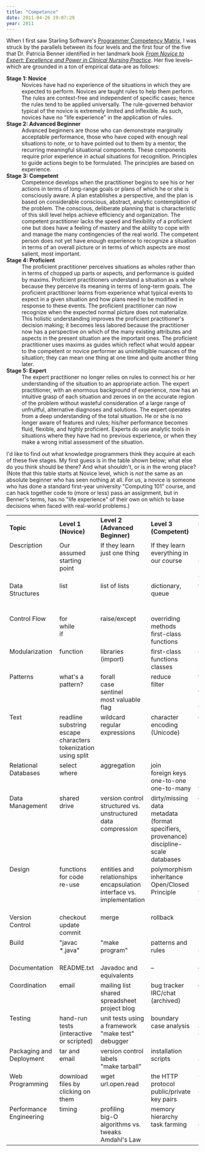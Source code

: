 ```yaml
---
title: "Competence"
date: 2011-04-26 19:07:29
year: 2011
---
```

<p>When I first saw Starling Software's <a href="http://www.starling-software.com/employment/programmer-competency-matrix.html">Programmer Competency Matrix</a>, I was struck by the parallels between its four levels and the first four of the five that Dr. Patricia Benner identified in her landmark book <a href="http://www.amazon.com/Novice-Expert-Excellence-Clinical-Commemorative/dp/0130325228/"><cite>From Novice to Expert: Excellence and Power in Clinical Nursing Practice</cite></a>.  Her five levels–which are grounded in a ton of empirical data–are as follows:</p>

<dl>
  <dt><strong>Stage 1: Novice</strong></dt>
  <dd>Novices have had no experience of the situations in which they are expected to perform. Novices are taught rules to help them perform. The rules are context-free and independent of specific cases; hence the rules tend to be applied universally. The rule-governed behavior typical of the novice is extremely limited and inflexible. As such, novices have no "life experience" in the application of rules.</dd>
  <dt><strong>Stage 2: Advanced Beginner</strong></dt>
  <dd>Advanced beginners are those who can demonstrate marginally acceptable performance, those who have coped with enough real situations to note, or to have pointed out to them by a mentor, the recurring meaningful situational components. These components require prior experience in actual situations for recognition. Principles to guide actions begin to be formulated. The principles are based on experience.</dd>
  <dt><strong>Stage 3: Competent</strong></dt>
  <dd>Competence develops when the practitioner begins to see his or her actions in terms of long-range goals or plans of which he or she is consciously aware. A plan establishes a perspective, and the plan is based on considerable conscious, abstract, analytic contemplation of the problem. The conscious, deliberate planning that is characteristic of this skill level helps achieve efficiency and organization. The competent practitioner lacks the speed and flexibility of a proficient one but does have a feeling of mastery and the ability to cope with and manage the many contingencies of the real world. The competent person does not yet have enough experience to recognize a situation in terms of an overall picture or in terms of which aspects are most salient, most important.</dd>
  <dt><strong>Stage 4: Proficient</strong></dt>
  <dd>The proficient practitioner perceives situations as wholes rather than in terms of chopped up parts or aspects, and performance is guided by maxims. Proficient practitioners understand a situation as a whole because they perceive its meaning in terms of long-term goals. The proficient practitioner learns from experience what typical events to expect in a given situation and how plans need to be modified in response to these events. The proficient practitioner can now recognize when the expected normal picture does not materialize. This holistic understanding improves the proficient practitioner's decision making; it becomes less labored because the practitioner now has a perspective on which of the many existing attributes and aspects in the present situation are the important ones. The proficient practitioner uses maxims as guides which reflect what would appear to the competent or novice performer as unintelligible nuances of the situation; they can mean one thing at one time and quite another thing later.</dd>
  <dt><strong>Stage 5: Expert</strong></dt>
  <dd>The expert practitioner no longer relies on rules to connect his or her understanding of the situation to an appropriate action. The expert practitioner, with an enormous background of experience, now has an intuitive grasp of each situation and zeroes in on the accurate region of the problem without wasteful consideration of a large range of unfruitful, alternative diagnoses and solutions. The expert operates from a deep understanding of the total situation.  He or she is no longer aware of features and rules; his/her performance becomes fluid, flexible, and highly proficient. Experts do use analytic tools in situations where they have had no previous experience, or when they make a wrong initial assessment of the situation.</dd>
</dl>

<p>I'd like to find out what knowledge programmers think they acquire at each of these five stages.  My first guess is in the table shown below; what else do you think should be there?  And what shouldn't, or is in the wrong place?  (Note that this table starts at Novice level, which is <em>not</em> the same as an absolute beginner who has seen nothing at all.  For us, a novice is someone who has done a standard first-year university "Computing 101" course, and can hack together code to (more or less) pass an assignment, but in Benner's terms, has no "life experience" of their own on which to base decisions when faced with real-world problems.)</p>

<table>
<tbody>
<tr>
<td width="10%"><strong>Topic</strong></td>
<td width="15%"><strong>Level 1<br>(Novice)</strong></td>
<td width="15%"><strong>Level 2<br>(Advanced Beginner)</strong></td>
<td width="15%"><strong>Level 3<br>(Competent)</strong></td>
<td width="15%"><strong>Level 4<br>(Proficient)</strong></td>
<td width="15%"><strong>Level 5<br>(Expert)</strong></td>
</tr>
<tr>
<td valign="top">Description</td>
<td valign="top">Our assumed starting point</td>
<td valign="top">If they learn just one thing</td>
<td valign="top">If they learn everything in our course</td>
<td valign="top">Beyond the scope of this course (but in the next one)</td>
<td valign="top">Large-scale development for computational science</td>
</tr>
<tr>
<td valign="top">Data Structures</td>
<td valign="top">list</td>
<td valign="top">list of lists</td>
<td valign="top">dictionary, queue</td>
<td valign="top">tree (recursion)</td>
<td valign="top">cyclic graphs (and too many others to mention)</td>
</tr>
<tr>
<td valign="top">Control Flow</td>
<td valign="top">for<br>while<br>if</td>
<td valign="top">raise/except</td>
<td valign="top">overriding methods<br>first-class functions</td>
<td valign="top">recursion</td>
<td valign="top">closures<br>decorators</td>
</tr>
<tr>
<td valign="top">Modularization</td>
<td valign="top">function</td>
<td valign="top">libraries (import)</td>
<td valign="top">first-class functions<br>classes</td>
<td valign="top">dynamic import<br>introspection</td>
<td valign="top">cross-language programming</td>
</tr>
<tr>
<td valign="top">Patterns</td>
<td valign="top">what's a pattern?</td>
<td valign="top">forall<br>case<br>sentinel<br>most valuable<br>flag</td>
<td valign="top">reduce<br>filter</td>
<td valign="top">factory vs. prototype<br>template method<br>visitor</td>
<td valign="top">composite<br>command<br>strategy<br>proxy<br>decorator</td>
</tr>
<tr>
<td valign="top">Text</td>
<td valign="top">readline<br>substring<br>escape characters<br>tokenization using split</td>
<td valign="top">wildcard regular expressions</td>
<td valign="top">character encoding (Unicode)</td>
<td valign="top">–</td>
<td valign="top">recursive descent parsing</td>
</tr>
<tr>
<td valign="top">Relational Databases</td>
<td valign="top">select
where</td>
<td valign="top">aggregation</td>
<td valign="top">join<br>foreign keys<br>one-to-one<br>one-to-many</td>
<td valign="top">many-to-many<br>NULL<br>transactions</td>
<td valign="top">triggers<br>stored procedures</td>
</tr>
<tr>
<td valign="top">Data Management</td>
<td valign="top">shared drive</td>
<td valign="top">version control<br>structured vs. unstructured data<br>compression</td>
<td valign="top">dirty/missing data<br>metadata (format specifiers, provenance)<br>discipline-scale databases</td>
<td valign="top">–</td>
<td valign="top">ontologies</td>
</tr>
<tr>
<td valign="top">Design</td>
<td valign="top">functions for code re-use</td>
<td valign="top">entities and relationships<br>encapsulation<br>interface vs. implementation</td>
<td valign="top">polymorphism<br>inheritance<br>Open/Closed Principle</td>
<td valign="top">Liskov Substitution Principle<br>frameworks<br>OO design patterns</td>
<td valign="top">–</td>
</tr>
<tr>
<td valign="top">Version Control</td>
<td valign="top">checkout<br>update<br>commit</td>
<td valign="top">merge</td>
<td valign="top">rollback</td>
<td valign="top">branch management</td>
<td valign="top">–</td>
</tr>
<tr>
<td valign="top">Build</td>
<td valign="top">"javac *.java"</td>
<td valign="top">"make program"</td>
<td valign="top">patterns and rules</td>
<td valign="top">macros<br>conditional builds</td>
<td valign="top">continuous integration</td>
</tr>
<tr>
<td valign="top">Documentation</td>
<td valign="top">README.txt</td>
<td valign="top">Javadoc and equivalents</td>
<td valign="top">–</td>
<td valign="top">–</td>
<td valign="top">–</td>
</tr>
<tr>
<td valign="top">Coordination</td>
<td valign="top">email</td>
<td valign="top">mailing list<br>shared spreadsheet<br>project blog</td>
<td valign="top">bug tracker<br>IRC/chat (archived)</td>
<td valign="top">–</td>
<td valign="top">–</td>
</tr>
<tr>
<td valign="top">Testing</td>
<td valign="top">hand-run tests (interactive or scripted)</td>
<td valign="top">unit tests using a framework<br>"make test"<br>debugger</td>
<td valign="top">boundary case analysis</td>
<td valign="top">static analysis<br>coverage</td>
<td valign="top">stubs/mock objects</td>
</tr>
<tr>
<td valign="top">Packaging and Deployment</td>
<td valign="top">tar and email</td>
<td valign="top">version control labels<br>"make tarball"</td>
<td valign="top">installation scripts</td>
<td valign="top">RPMs, Eggs, autoconf</td>
<td valign="top">–</td>
</tr>
<tr>
<td valign="top">Web Programming</td>
<td valign="top">download files by clicking on them</td>
<td valign="top">wget<br>url.open.read</td>
<td valign="top">the HTTP protocol<br>public/private key pairs</td>
<td valign="top">CGI to serve static content</td>
<td valign="top">partial failure<br>service composition</td>
</tr>
<tr>
<td valign="top">Performance Engineering</td>
<td valign="top">timing</td>
<td valign="top">profiling<br>big-O<br>algorithms vs. tweaks<br>Amdahl's Law</td>
<td valign="top">memory hierarchy<br>task farming</td>
<td valign="top">processor pipeline<br>data parallelism</td>
<td valign="top">threading<br>message passing</td>
</tr>
</tbody>
</table>
